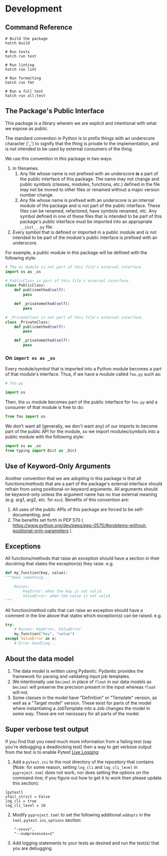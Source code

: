 
# Development

## Command Reference

```
# Build the package
hatch build

# Run tests
hatch run test

# Run linting
hatch run lint

# Run formatting
hatch run fmt

# Run a full test
hatch run all:test
```

## The Package's Public Interface

This package is a library wherein we are explicit and intentional with what we expose as public.

The standard convention in Python is to prefix things with an underscore character ('_') to
signify that the thing is private to the implementation, and is not intended to be used by
external consumers of the thing.

We use this convention in this package in two ways:

1. In filenames.
    1. Any file whose name is not prefixed with an underscore **is** a part of the public
    interface of this package. The name may not change and public symbols (classes, modules,
    functions, etc.) defined in the file may not be moved to other files or renamed without a
    major version number change.
    2. Any file whose name is prefixed with an underscore is an internal module of the package
    and is not part of the public interface. These files can be renamed, refactored, have symbols
    renamed, etc. Any symbol defined in one of these files that is intended to be part of this
    package's public interface must be imported into an appropriate `__init__.py` file.
2. Every symbol that is defined or imported in a public module and is not intended to be part
   of the module's public interface is prefixed with an underscore.

For example, a public module in this package will be defined with the following style:

```python
# The os module is not part of this file's external interface
import os as _os

# PublicClass is part of this file's external interface.
class PublicClass:
    def publicmethod(self):
        pass

    def _privatemethod(self):
        pass

# _PrivateClass is not part of this file's external interface.
class _PrivateClass:
    def publicmethod(self):
        pass

    def _privatemethod(self):
        pass
```

### On `import os as _os`

Every module/symbol that is imported into a Python module becomes a part of that module's interface.
Thus, if we have a module called `foo.py` such as:

```python
# foo.py

import os
```

Then, the `os` module becomes part of the public interface for `foo.py` and a consumer of that module
is free to do:

```python
from foo import os
```

We don't want all (generally, we don't want any) of our imports to become part of the public API for
the module, so we import modules/symbols into a public module with the following style:

```python
import os as _os
from typing import Dict as _Dict
```

## Use of Keyword-Only Arguments

Another convention that we are adopting in this package is that all functions/methods that are a
part of the package's external interface should refrain from using positional-or-keyword arguments.
All arguments should be keyword-only unless the argument name has no true external meaning (e.g.
arg1, arg2, etc. for `min`). Benefits of this convention are:

1. All uses of the public APIs of this package are forced to be self-documenting; and
2. The benefits set forth in PEP 570 ( https://www.python.org/dev/peps/pep-0570/#problems-without-positional-only-parameters ).

## Exceptions

All functions/methods that raise an exception should have a section in their docstring that states
the exception(s) they raise. e.g.

```py
def my_function(key, value):
"""Does something...

    Raises:
        KeyError: when the key is not valid
        ValueError: when the value is not valid
"""
```

All function/method calls that can raise an exception should have a comment in the line above
that states which exception(s) can be raised. e.g.

```py
try:
    # Raises: KeyError, ValueError
    my_function("key", "value")
except ValueError as e:
    # Error handling...
```

## About the data model

1. The data model is written using Pydantic. Pydantic provides the framework for parsing and validating
    input job templates.
1. We intentionally use `Decimal` in place of `float` in our data models as `Decimal` will preserve the
    precision present in the input whereas `float` will not.
1. Some classes in the model have "Definition" or "Template" version, as well as a "Target model" version.
    These exist for parts of the model where instantiating a JobTemplate into a Job changes the model in
    some way. These are not necessary for all parts of the model.

## Super verbose test output

If you find that you need much more information from a failing test (say you're debugging a
deadlocking test) then a way to get verbose output from the test is to enable Pytest
[Live Logging](https://docs.pytest.org/en/latest/how-to/logging.html#live-logs):

1. Add a `pytest.ini` to the root directory of the repository that contains (Note: for some reason,
setting `log_cli` and `log_cli_level` in `pyproject.toml` does not work, nor does setting the options
on the command-line; if you figure out how to get it to work then please update this section):
```
[pytest]
xfail_strict = False
log_cli = true
log_cli_level = 10
```
2. Modify `pyproject.toml` to set the following additional `addopts` in the `tool.pytest.ini_options` section:
```
    "-vvvvv",
    "--numprocesses=1"
```
3. Add logging statements to your tests as desired and run the test(s) that you are debugging.
